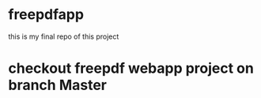 # freepdfapp
this is my final repo of this project

# checkout freepdf webapp project on branch Master
